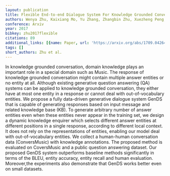 ```yaml
---
layout: publication
title: Flexible End-to-end Dialogue System For Knowledge Grounded Conversation
authors: Wenya Zhu, Kaixiang Mo, Yu Zhang, Zhangbin Zhu, Xuezheng Peng, Qiang Yang
conference: Arxiv
year: 2017
bibkey: zhu2017flexible
citations: 89
additional_links: [{name: Paper, url: 'https://arxiv.org/abs/1709.04264'}]
tags: []
short_authors: Zhu et al.
---
```

In knowledge grounded conversation, domain knowledge plays an important role
in a special domain such as Music. The response of knowledge grounded
conversation might contain multiple answer entities or no entity at all.
Although existing generative question answering (QA) systems can be applied to
knowledge grounded conversation, they either have at most one entity in a
response or cannot deal with out-of-vocabulary entities. We propose a fully
data-driven generative dialogue system GenDS that is capable of generating
responses based on input message and related knowledge base (KB). To generate
arbitrary number of answer entities even when these entities never appear in
the training set, we design a dynamic knowledge enquirer which selects
different answer entities at different positions in a single response,
according to different local context. It does not rely on the representations
of entities, enabling our model deal with out-of-vocabulary entities. We
collect a human-human conversation data (ConversMusic) with knowledge
annotations. The proposed method is evaluated on CoversMusic and a public
question answering dataset. Our proposed GenDS system outperforms baseline
methods significantly in terms of the BLEU, entity accuracy, entity recall and
human evaluation. Moreover,the experiments also demonstrate that GenDS works
better even on small datasets.